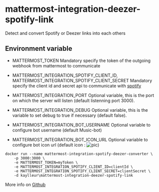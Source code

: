 # mattermost-integration-deezer-spotify-link
 
 Detect and convert Spotify or Deezer links into each others   
 
## Environment variable 

- MATTERMOST_TOKEN
Mandatory specify the token of the outgoing webhook from mattermost to communicate

- MATTERMOST_INTEGRATION_SPOTIFY_CLIENT_ID, MATTERMOST_INTEGRATION_SPOTIFY_CLIENT_SECRET
Mandatory specify the client id and secret api to communicate with [spotify](https://developer.spotify.com/web-api/tutorial/)
- MATTERMOST_INTEGRATION_PORT
Optional variable, this is the port on which the server will listen (default listenning port 3000).
- MATTERMOST_INTEGRATION_DEBUG
Optional variable, this is the variable to set debug to true if necessary (default false).
- MATTERMOST_INTEGRATION_BOT_USERNAME
Optional variable to configure bot username (default Music-bot)
- MATTERMOST_INTEGRATION_BOT_ICON_URL
Optional variable to configure bot icon url (default icon : ![pic](https://maxcdn.icons8.com/Share/icon/Music//metal_music1600.png=50x50))
```
docker run --name mattermost-integration-spotify-deezer-converter \
    -p 3000:3000 \
    -e MATTERMOST_TOKEN=myToken \
    -e MATTERMOST_INTEGRATION_SPOTIFY_CLIENT_ID=clientId \
    -e MATTERMOST_INTEGRATION_SPOTIFY_CLIENT_SECRET=clientSecret \
    -d kaylleur\mattermost-integration-deezer-spotify-link
```

More info on [Github](https://github.com/Kaylleur/mattermost-integration-deezer-spotify-link)
